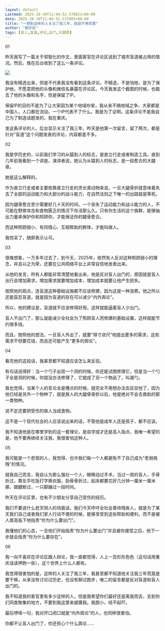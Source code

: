 ```yaml
---
layout: default
Lastmod: 2025-10-30T11:04:52.576021+00:00
date: 2025-10-30T11:04:52.575905+00:00
title: "一想到这样的人关注了我三年，我就不寒而栗"
author: "龅牙赵"
tags: [盲人,盲道,评论,出门,大腿骨]
---
```


01

昨天我写了一篇关于郑智化的作文，里面客官在评论区说到了城市盲道被占用的情况。然后，我在后台收到了这么一条评论。

![](https://images.weserv.nl/?url=https%3A//mmbiz.qpic.cn/mmbiz_png/1ibXC4EPjm1l5D3RCTbk1SWW3BbR4Fdjc6ZmHrlX8ZOhL1WNwibJb0CfkJyHyn3SDiax17ITvM0dGtdib8ZGklNnfA/640%3Fwx_fmt%3Dpng%26from%3Dappmsg)

我没有精选出来，但是不代表我没有看到这条评论。不精选，不是怕他，是为了保护他，不愿意把他的头像和微信名暴露在评论区。今天我发这个截图的时候，也裁去了他的头像和名字，但是保留了IP。

保留IP的目的不是为了让大家因为某个地域吵架，我从来不搞地域之争，大家都是中国人，人口都在流动，一个IP代表不了什么。我是为了证明，这条评论不是我自己为了制造话题发的，我在重庆。

发这条评论的人，后台显示关注了我三年，昨天是他第一次留言，留了两次，都是针对“盲道”这个问题发表的评论，内容都差不多。

02

我是学历史的，以前我们学习的从猿到人的标志，是直立行走或者制造工具。直到几年前我看到一个讲座，演讲者说，她认为从猿到人的标志，是一段愈合的大腿骨。

她是这么解释的。

作为直立行走或者主要依靠直立行走的灵长类动物来说，一旦大腿骨折就意味着失去了全部的运动能力和大部分的战斗能力，在自然法则之下唯一的出路就是等死。

因为腿骨愈合至少需要好几十天的时间，一个丧失了运动能力和战斗能力的人，不可能在野兽攻击和食物匮乏的情况下存活那么久。只有你生活的这个族群，能够抽出力量来保护你和照顾你，才能保证你的腿骨愈合。

而这种照顾弱小、有同情心、互相帮助的群体，才能叫做人。

我惊呆了，随即表示认可。

03

很难想象，一万多年过去了，到今天，2025年，依然有人反对这种照顾弱小的理念，并且以之为荣，还要在公共网络平台上非常自信地发表出来。

从他的发言，所有人都能非常清楚地看出来，他是反对盲人出门的，原因就是盲人出行会增加需求，增加需求就要增加成本，增加成本就要让他产生损失。

按照他的观点，连盲道这种基础设施都不应该修建，因为这是一种浪费。他之所以还能容忍盲道，就是因为盲道的存在可以减少“内外舆论”。

所以，他的建议是，盲道就不应该修得好用，这样就能逼着盲人少出门。

盲人不出门了，那么就能减少全社会为了照顾盲人而修建的基础设置，这样就能节约很多钱。

而且，按照他的想法，一旦盲人外出了，就要“得寸进尺”地提出更多的需求，这些需求不但要花钱，而且还可能产生“更多的舆论”。

04

看完他的这段话，我甚至都不知道应该怎么来反驳。

有句话说得好：当一个勺子出现一个洞的时候，你还能试图修理它，但是当一个勺子全是洞的时候，你就没办法修理了，它就成了另一个物品了，叫漏勺。

我也觉得，当某个人的言论全是槽点的时候，就完全不用想办法去反驳他了，因为他已经是另外一个物种了，就是族人的大腿骨骨折以后，他是绝对不会去救助的那一类物种。

说不定还要把受伤的族人当成食物。

这不是一个现代社会的人应该说出来的话，不管他是成年人还是孩子，都不应该。

我不知道他是在哪里学到的这一套理论，是自学成才还是高人指点，我唯一希望的是，他不要再继续关注我，我很害怕这种人。

05

我可能是一个悲观的人，我觉得，也许我们每一个人都避免不了自己成为“老弱病残”的情况。

就我自己而言，我自认为那么强壮一个人，眼睛动过手术，当过一周的盲人，手骨折过，靠左手吃饭打字换衣服，肋骨骨折过，起床都要花好几分钟一厘米一厘米挪，跟腱断过，一只脚蹦过一段时间。

昨天在评论区里，也有不少朋友分享自己受伤的经历。

我们不要说什么悲天悯人的场面话，我们今天呼吁全社会善待残疾人，就是为了某天我们自己或者我们家人行动不便的时候，能够享受到这些帮助和便利，而不是被人居高临下地指责“你为什么要出门”。

我懂他们的心态，一旦他们开始指责“你为什么要出门”并且被你接受之后，他下一步就会指责“你为什么要存在”。

06

我一向不喜欢在评论区跟人辩论，我一直都觉得，人上一百形形色色（这句话用重庆话读押韵一些），这个世界上什么人都有。

我觉得很害怕的是，这样的人关注了我三年，我甚至都不知道他关注我三年究竟是要干嘛，从来没有讨论过历史，也没有聊过跑步，唯二的留言都是反对盲道和盲人出门的。

我不知道我的客官里有多少这样的人，但是我希望你们最好还是离我而去，去到你们同类聚集的地方，不要到我这里来威慑我。我胆小，经不起吓。

最后啰嗦一句，我对开口闭口就是“内外舆论”的人，也同样很害怕。

你都不让盲人出门了，你还担心个什么舆论……

